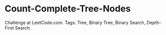 # Count-Complete-Tree-Nodes
Challenge at LeetCode.com. Tags: Tree, Binary Tree, Binary Search, Depth-First Search.
